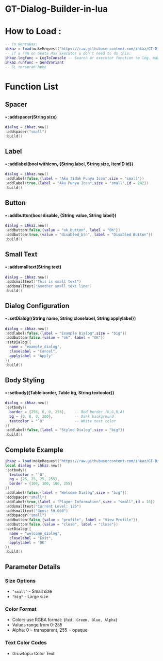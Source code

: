 # GT-Dialog-Builder-in-lua


# How to Load :
```lua
-- in GentaHax:
ihkaz = load(makeRequest("https://raw.githubusercontent.com/ihkaz/GT-Dialog-Builder-in-lua/refs/heads/main/DialogBuilder.lua","GET").content)()
-- if u run on Genta Hax Executor u don't need to do this:
ihkaz.logfunc = LogToConsole -- Search ur executor function to log. make sure the function need 1 string parameter only
ihkaz.runfunc = SendVariant
-- GL terserah hehe
```
# Function List

## Spacer
#### • :addspacer(String size)
```lua
dialog = ihkaz.new()
:addspacer("small")
:build()
```

## Label
#### • :addlabel(bool withicon, {String label, String size, ItemID id})
```lua
dialog = ihkaz.new()
:addlabel(false,{label = "Aku Tidak Punya Icon",size = "small"})
:addlabel(true,{label = "Aku Punya Icon",size = "small",id = 242})
:build()
```

## Button
#### • :addbutton(bool disable, {String value, String label})
```lua
dialog = ihkaz.new()
:addbutton(false,{value = "ok_button", label = "OK"})
:addbutton(true,{value = "disabled_btn", label = "Disabled Button"})
:build()
```

## Small Text
#### • :addsmalltext(String text)
```lua
dialog = ihkaz.new()
:addsmalltext("This is small text")
:addsmalltext("Another small text line")
:build()
```

## Dialog Configuration
#### • :setDialog({String name, String closelabel, String applylabel})
```lua
dialog = ihkaz.new()
:addlabel(false,{label = "Example Dialog",size = "big"})
:addbutton(false,{value = "ok", label = "OK"})
:setDialog({
  name = "example_dialog",
  closelabel = "Cancel", 
  applylabel = "Apply"
})
:build()
```

## Body Styling
#### • :setbody({Table border, Table bg, String textcolor})
```lua
dialog = ihkaz.new()
:setbody({
  border = {255, 0, 0, 255},    -- Red border (R,G,B,A)
  bg = {0, 0, 0, 200},          -- Dark background
  textcolor = "`0"              -- White text color
})
:addlabel(false,{label = "Styled Dialog",size = "big"})
:build()
```

## Complete Example
```lua
ihkaz = load(makeRequest("https://raw.githubusercontent.com/ihkaz/GT-Dialog-Builder-in-lua/refs/heads/main/DialogBuilder.lua","GET").content)()
local dialog = ihkaz.new()
:setbody({
  textcolor = "`0",
  bg = {25, 25, 25, 255},
  border = {100, 100, 100, 255}
})
:addlabel(false,{label = "Welcome Dialog",size = "big"})
:addspacer("small")
:addlabel(true,{label = "Player Information",size = "small",id = 18})
:addsmalltext("Current Level: 125")
:addsmalltext("Gems: 50,000")
:addspacer("small")
:addbutton(false,{value = "profile", label = "View Profile"})
:addbutton(false,{value = "close", label = "Close"})
:setDialog({
  name = "welcome_dialog",
  closelabel = "Exit",
  applylabel = "OK"
})
:build()
```

## Parameter Details

### Size Options
- `"small"` - Small size
- `"big"` - Large size

### Color Format
- Colors use RGBA format: `{Red, Green, Blue, Alpha}`
- Values range from 0-255
- Alpha: 0 = transparent, 255 = opaque

### Text Color Codes
- Growtopia Color Text